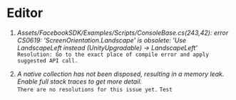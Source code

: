 # Editor

1. _Assets/FacebookSDK/Examples/Scripts/ConsoleBase.cs(243,42): error CS0619: 'ScreenOrientation.Landscape' is obsolete: 'Use LandscapeLeft instead (UnityUpgradable) -> LandscapeLeft'_\
``Resolution: Go to the exact place of compile error and apply suggested API call.``

2. _A native collection has not been disposed, resulting in a memory leak. Enable full stack traces to get more detail._\
``There are no resolutions for this issue yet.``
``Test``
